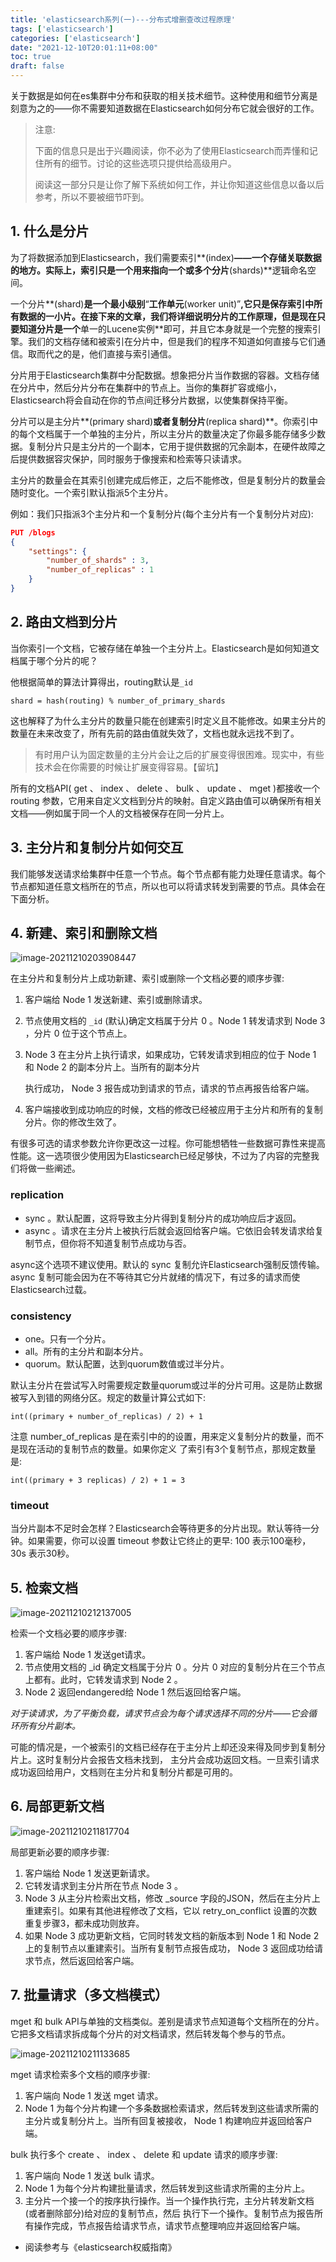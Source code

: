 ```yaml
---
title: 'elasticsearch系列(一)---分布式增删查改过程原理'
tags: ['elasticsearch']
categories: ['elasticsearch']
date: "2021-12-10T20:01:11+08:00"
toc: true
draft: false
---
```




关于数据是如何在es集群中分布和获取的相关技术细节。这种使用和细节分离是刻意为之的——你不需要知道数据在Elasticsearch如何分布它就会很好的工作。

<!--more-->

>注意:
>
>下面的信息只是出于兴趣阅读，你不必为了使用Elasticsearch而弄懂和记住所有的细节。讨论的这些选项只提供给高级用户。
>
>阅读这一部分只是让你了解下系统如何工作，并让你知道这些信息以备以后参考，所以不要被细节吓到。



## 1. 什么是分片

为了将数据添加到Elasticsearch，我们需要索引**(index)**——一个存储关联数据的地方。实际上，索引只是一个用来指向一个或多个分片**(shards)**逻辑命名空间。

一个分片**(shard)**是一个最小级别**“**工作单元**(worker unit)”**,它只是保存索引中所有数据的一小片。在接下来的文章，我们将详细说明分片的工作原理，但是现在只要知道分片是一个**单一的Lucene实例**即可，并且它本身就是一个完整的搜索引擎。我们的文档存储和被索引在分片中，但是我们的程序不知道如何直接与它们通信。取而代之的是，他们直接与索引通信。

分片用于Elasticsearch集群中分配数据。想象把分片当作数据的容器。文档存储在分片中，然后分片分布在集群中的节点上。当你的集群扩容或缩小，Elasticsearch将会自动在你的节点间迁移分片数据，以使集群保持平衡。

分片可以是主分片**(primary shard)**或者复制分片**(replica shard)**。你索引中的每个文档属于一个单独的主分片，所以主分片的数量决定了你最多能存储多少数据。复制分片只是主分片的一个副本，它用于提供数据的冗余副本，在硬件故障之后提供数据容灾保护，同时服务于像搜索和检索等只读请求。

主分片的数量会在其索引创建完成后修正，之后不能修改，但是复制分片的数量会随时变化。一个索引默认指派5个主分片。

例如：我们只指派3个主分片和一个复制分片(每个主分片有一个复制分片对应):

```json
PUT /blogs
{
    "settings": { 
        "number_of_shards" : 3, 
        "number_of_replicas" : 1
    }
}
```



## 2. 路由文档到分片

当你索引一个文档，它被存储在单独一个主分片上。Elasticsearch是如何知道文档属于哪个分片的呢？

他根据简单的算法计算得出，routing默认是`_id`

```
shard = hash(routing) % number_of_primary_shards
```

这也解释了为什么主分片的数量只能在创建索引时定义且不能修改。如果主分片的数量在未来改变了，所有先前的路由值就失效了，文档也就永远找不到了。

> 有时用户认为固定数量的主分片会让之后的扩展变得很困难。现实中，有些技术会在你需要的时候让扩展变得容易。【留坑】

所有的文档API( get 、 index 、 delete 、 bulk 、 update 、 mget )都接收一个 routing 参数，它用来自定义文档到分片的映射。自定义路由值可以确保所有相关文档——例如属于同一个人的文档被保存在同一分片上。



## 3. 主分片和复制分片如何交互

我们能够发送请求给集群中任意一个节点。每个节点都有能力处理任意请求。每个节点都知道任意文档所在的节点，所以也可以将请求转发到需要的节点。具体会在下面分析。



## 4. 新建、索引和删除文档

![image-20211210203908447](/images/es/es-01.png)

在主分片和复制分片上成功新建、索引或删除一个文档必要的顺序步骤:

1. 客户端给 Node 1 发送新建、索引或删除请求。

2. 节点使用文档的 `_id` (默认)确定文档属于分片 0 。Node 1 转发请求到 Node 3 ，分片 0 位于这个节点上。

3. Node 3 在主分片上执行请求，如果成功，它转发请求到相应的位于 Node 1 和 Node 2 的副本分片上。当所有的副本分片

   执行成功， Node 3 报告成功到请求的节点，请求的节点再报告给客户端。

4. 客户端接收到成功响应的时候，文档的修改已经被应用于主分片和所有的复制分片。你的修改生效了。

有很多可选的请求参数允许你更改这一过程。你可能想牺牲一些数据可靠性来提高性能。这一选项很少使用因为Elasticsearch已经足够快，不过为了内容的完整我们将做一些阐述。



### replication

* sync 。默认配置，这将导致主分片得到复制分片的成功响应后才返回。
* async 。请求在主分片上被执行后就会返回给客户端。它依旧会转发请求给复制节点，但你将不知道复制节点成功与否。

async这个选项不建议使用。默认的 sync 复制允许Elasticsearch强制反馈传输。 async 复制可能会因为在不等待其它分片就绪的情况下，有过多的请求而使Elasticsearch过载。

### consistency

* one。只有一个分片。
* all。所有的主分片和副本分片。
* quorum。默认配置，达到quorum数值或过半分片。

默认主分片在尝试写入时需要规定数量quorum或过半的分片可用。这是防止数据被写入到错的网络分区。规定的数量计算公式如下:

```
int((primary + number_of_replicas) / 2) + 1
```



注意 number_of_replicas 是在索引中的的设置，用来定义复制分片的数量，而不是现在活动的复制节点的数量。如果你定义 了索引有3个复制节点，那规定数量是:

```
int((primary + 3 replicas) / 2) + 1 = 3
```

### timeout

当分片副本不足时会怎样？Elasticsearch会等待更多的分片出现。默认等待一分钟。如果需要，你可以设置 timeout 参数让它终止的更早: 100 表示100毫秒， 30s 表示30秒。



## 5. 检索文档

![image-20211210212137005](/images/es/es-04.png)

检索一个文档必要的顺序步骤:

1. 客户端给 Node 1 发送get请求。
2. 节点使用文档的 _id 确定文档属于分片 0 。分片 0 对应的复制分片在三个节点上都有。此时，它转发请求到 Node 2 。 
3. Node 2 返回endangered给 Node 1 然后返回给客户端。

*对于读请求，为了平衡负载，请求节点会为每个请求选择不同的分片——它会循环所有分片副本。*

可能的情况是，一个被索引的文档已经存在于主分片上却还没来得及同步到复制分片上。这时复制分片会报告文档未找到， 主分片会成功返回文档。一旦索引请求成功返回给用户，文档则在主分片和复制分片都是可用的。



## 6. 局部更新文档

![image-20211210211817704](/images/es/es-03.png)

局部更新必要的顺序步骤:

1. 客户端给 Node 1 发送更新请求。
2. 它转发请求到主分片所在节点 Node 3 。
3. Node 3 从主分片检索出文档，修改 _source 字段的JSON，然后在主分片上重建索引。如果有其他进程修改了文档，它以 retry_on_conflict 设置的次数重复步骤3，都未成功则放弃。
4. 如果 Node 3 成功更新文档，它同时转发文档的新版本到 Node 1 和 Node 2 上的复制节点以重建索引。当所有复制节点报告成功， Node 3 返回成功给请求节点，然后返回给客户端。



## 7. 批量请求（多文档模式）

mget 和 bulk API与单独的文档类似。差别是请求节点知道每个文档所在的分片。它把多文档请求拆成每个分片的对文档请求，然后转发每个参与的节点。

![image-20211210211133685](/images/es/es-02.png)

mget 请求检索多个文档的顺序步骤:

1. 客户端向 Node 1 发送 mget 请求。
2. Node 1 为每个分片构建一个多条数据检索请求，然后转发到这些请求所需的主分片或复制分片上。当所有回复被接收， Node 1 构建响应并返回给客户端。

bulk 执行多个 create 、 index 、 delete 和 update 请求的顺序步骤:

1. 客户端向 Node 1 发送 bulk 请求。
2. Node 1 为每个分片构建批量请求，然后转发到这些请求所需的主分片上。
3. 主分片一个接一个的按序执行操作。当一个操作执行完，主分片转发新文档(或者删除部分)给对应的复制节点，然后 执行下一个操作。复制节点为报告所有操作完成，节点报告给请求节点，请求节点整理响应并返回给客户端。



* 阅读参考与《elasticsearch权威指南》
